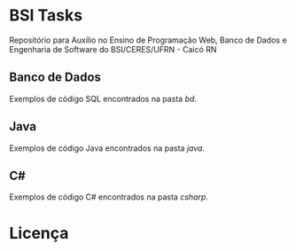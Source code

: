 # BSI Tasks
Repositório para Auxílio no Ensino de Programação Web, Banco de Dados e Engenharia de Software do BSI/CERES/UFRN - Caicó RN

## Banco de Dados

Exemplos de código SQL encontrados na pasta *bd*.

## Java

Exemplos de código Java encontrados na pasta *java*.

## C#

Exemplos de código C# encontrados na pasta *csharp*.

# Licença
